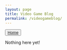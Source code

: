 ```yaml
---
layout: page
title: Video Game Blog
permalink: /videogameblog/
---
```


<button><a href="http://127.0.0.1:4100/Arnav_2025/">Home</a></button>

Nothing here yet!
